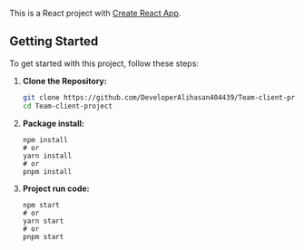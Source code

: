 This is a React project with [Create React App](https://create-react-app.dev/).

## Getting Started

To get started with this project, follow these steps:

1. **Clone the Repository:**
   ```bash
   git clone https://github.com/DeveloperAlihasan404439/Team-client-project
   cd Team-client-project
   ```
2. **Package install:**
   ```
   npm install
   # or
   yarn install
   # or
   pnpm install
   ```
3. **Project run code:**
   ```
   npm start
   # or
   yarn start
   # or
   pnpm start
   ```


